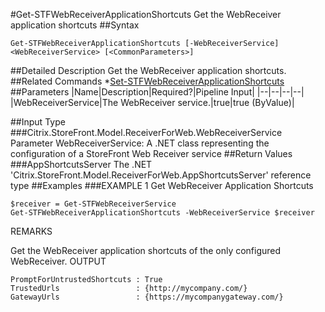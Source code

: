 #Get-STFWebReceiverApplicationShortcuts
Get the WebReceiver application shortcuts
##Syntax
```Get-STFWebReceiverApplicationShortcuts [-WebReceiverService] <WebReceiverService> [<CommonParameters>]
```
##Detailed Description
Get the WebReceiver application shortcuts.
##Related Commands
*[Set-STFWebReceiverApplicationShortcuts](Set-STFWebReceiverApplicationShortcuts)
##Parameters
|Name|Description|Required?|Pipeline Input||--|--|--|--||WebReceiverService|The WebReceiver service.|true|true (ByValue)|##Input Type
###Citrix.StoreFront.Model.ReceiverForWeb.WebReceiverService
Parameter WebReceiverService: A .NET class representing the configuration of a StoreFront Web Receiver service
##Return Values
###AppShortcutsServer
The .NET 'Citrix.StoreFront.Model.ReceiverForWeb.AppShortcutsServer' reference type
##Examples
###EXAMPLE 1 Get WebReceiver Application Shortcuts
```$receiver = Get-STFWebReceiverService
Get-STFWebReceiverApplicationShortcuts -WebReceiverService $receiver
```
REMARKS

Get the WebReceiver application shortcuts of the only configured WebReceiver.
OUTPUT
```PromptForUntrustedShortcuts : True
TrustedUrls                 : {http://mycompany.com/}
GatewayUrls                 : {https://mycompanygateway.com/}
```
